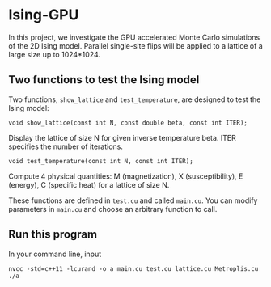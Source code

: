 # Ising-GPU
In this project, we investigate the GPU accelerated Monte Carlo simulations of the 2D Ising model. Parallel single-site flips will be applied to a lattice of a large size up to 1024*1024.

## Two functions to test the Ising model
Two functions, `show_lattice` and `test_temperature`, are designed to test the Ising model:

```
void show_lattice(const int N, const double beta, const int ITER);
```
Display the lattice of size N for given inverse temperature beta. ITER specifies the number of iterations.

```
void test_temperature(const int N, const int ITER);
```
Compute 4 physical quantities: M (magnetization), X (susceptibility), E (energy), C (specific heat) for a lattice of size N.

These functions are defined in `test.cu` and called `main.cu`. You can modify parameters in `main.cu` and choose an arbitrary function to call.

## Run this program
In your command line, input
```
nvcc -std=c++11 -lcurand -o a main.cu test.cu lattice.cu Metroplis.cu
./a
```
